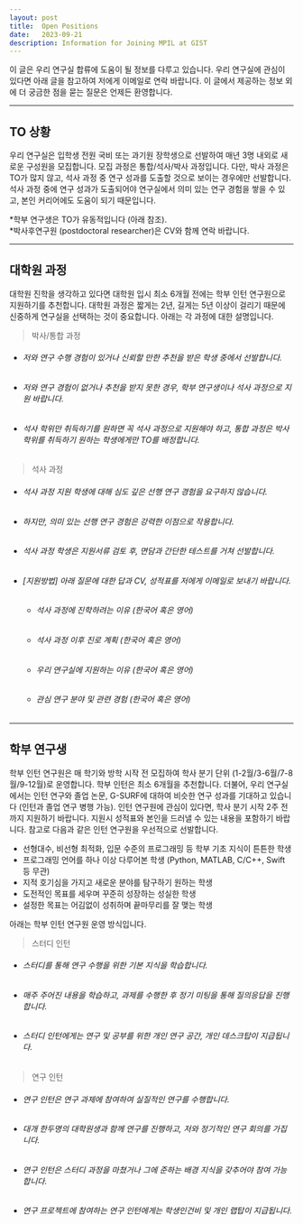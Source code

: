 ```yaml
---
layout: post
title:  Open Positions
date:   2023-09-21
description: Information for Joining MPIL at GIST
---
```


이 글은 우리 연구실 합류에 도움이 될 정보를 다루고 있습니다.
우리 연구실에 관심이 있다면 아래 글을 참고하여 저에게 이메일로 연락 바랍니다.
이 글에서 제공하는 정보 외에 더 궁금한 점을 묻는 질문은 언제든 환영합니다.

---

## TO 상황
우리 연구실은 입학생 전원 국비 또는 과기원 장학생으로 선발하여 매년 3명 내외로 새로운 구성원을 모집합니다.
모집 과정은 통합/석사/박사 과정입니다.
다만, 박사 과정은 TO가 많지 않고, 석사 과정 중 연구 성과를 도출할 것으로 보이는 경우에만 선발합니다.
석사 과정 중에 연구 성과가 도출되어야 연구실에서 의미 있는 연구 경험을 쌓을 수 있고, 본인 커리어에도 도움이 되기 때문입니다.

*학부 연구생은 TO가 유동적입니다 (아래 참조).<br/>
*박사후연구원 (postdoctoral researcher)은 CV와 함께 연락 바랍니다.

---

## 대학원 과정
대학원 진학을 생각하고 있다면 대학원 입시 최소 6개월 전에는 학부 인턴 연구원으로 지원하기를 추천합니다.
대학원 과정은 짧게는 2년, 길게는 5년 이상이 걸리기 때문에 신중하게 연구실을 선택하는 것이 중요합니다.
아래는 각 과정에 대한 설명입니다.

> 박사/통합 과정
  - ###### 저와 연구 수행 경험이 있거나 신뢰할 만한 추천을 받은 학생 중에서 선발합니다.
  - ###### 저와 연구 경험이 없거나 추천을 받지 못한 경우, 학부 연구생이나 석사 과정으로 지원 바랍니다.
  - ###### 석사 학위만 취득하기를 원하면 꼭 석사 과정으로 지원해야 하고, 통합 과정은 박사 학위를 취득하기 원하는 학생에게만 TO를 배정합니다.


> 석사 과정
  - ###### 석사 과정 지원 학생에 대해 심도 깊은 선행 연구 경험을 요구하지 않습니다.
  - ###### 하지만, 의미 있는 선행 연구 경험은 강력한 이점으로 작용합니다.
  - ###### 석사 과정 학생은 지원서류 검토 후, 면담과 간단한 테스트를 거쳐 선발합니다.
  - ###### [지원방법] 아래 질문에 대한 답과 CV, 성적표를 저에게 이메일로 보내기 바랍니다.
    - ###### 석사 과정에 진학하려는 이유 (한국어 혹은 영어)
    - ###### 석사 과정 이후 진로 계획 (한국어 혹은 영어)
    - ###### 우리 연구실에 지원하는 이유 (한국어 혹은 영어)
    - ###### 관심 연구 분야 및 관련 경험 (한국어 혹은 영어)

---

## 학부 연구생
학부 인턴 연구원은 매 학기와 방학 시작 전 모집하여 학사 분기 단위 (1-2월/3-6월/7-8월/9-12월)로 운영합니다.
학부 인턴은 최소 6개월을 추천합니다.
더불어, 우리 연구실에서는 인턴 연구와 졸업 논문, G-SURF에 대하여 비슷한 연구 성과를 기대하고 있습니다 (인턴과 졸업 연구 병행 가능).
인턴 연구원에 관심이 있다면, 학사 분기 시작 2주 전까지 지원하기 바랍니다.
지원시 성적표와 본인을 드러낼 수 있는 내용을 포함하기 바랍니다.
참고로 다음과 같은 인턴 연구원을 우선적으로 선발합니다.
- 선형대수, 비선형 최적화, 입문 수준의 프로그래밍 등 학부 기초 지식이 튼튼한 학생
- 프로그래밍 언어를 하나 이상 다루어본 학생 (Python, MATLAB, C/C++, Swift 등 무관)
- 지적 호기심을 가지고 새로운 분야를 탐구하기 원하는 학생
- 도전적인 목표를 세우며 꾸준히 성장하는 성실한 학생
- 설정한 목표는 어김없이 성취하며 끝마무리를 잘 맺는 학생

아래는 학부 인턴 연구원 운영 방식입니다.

> 스터디 인턴
  - ###### 스터디를 통해 연구 수행을 위한 기본 지식을 학습합니다.
  - ###### 매주 주어진 내용을 학습하고, 과제를 수행한 후 정기 미팅을 통해 질의응답을 진행합니다.
  - ###### 스터디 인턴에게는 연구 및 공부를 위한 개인 연구 공간, 개인 데스크탑이 지급됩니다.


> 연구 인턴
  - ###### 연구 인턴은 연구 과제에 참여하여 실질적인 연구를 수행합니다.
  - ###### 대개 한두명의 대학원생과 함께 연구를 진행하고, 저와 정기적인 연구 회의를 가집니다.
  - ###### 연구 인턴은 스터디 과정을 마쳤거나 그에 준하는 배경 지식을 갖추어야 참여 가능합니다.
  - ###### 연구 프로젝트에 참여하는 연구 인턴에게는 학생인건비 및 개인 랩탑이 지급됩니다.

<!--

---

## GIST 학부생을 위한 부언
대학원 생활은 연구 성과가 바로바로 눈에 띄지 않기 때문에 무너지기 쉽고 좌절하기 [](https://gradschoolstory.net/)

```
1. 호기심
2. 목표/비전
```

<ins>호기심</ins>:

<ins>목표/비전</ins>:
<br/>
<br/>



---

## 지원 방법
아래 질문에 대한 답과 CV를 저에게 이메일로 보내기 바랍니다.
- 10년 뒤 본인이 그리는 미래(비전)
- 대학원에 진학하는 이유(혹은 인턴 목적)
- 가장 자랑스러운 성취 경험
- 실패 경험(없을 경우 답하지 않아도 무방)
- 본인의 강점과 발전시키고 싶은 부분
<br/>
<br/>
-->